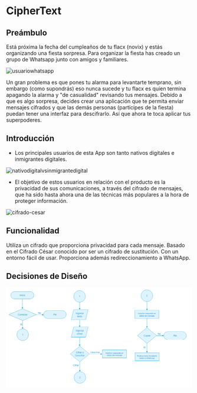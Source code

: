 # CipherText

## Preámbulo

Está próxima la fecha del cumpleaños de tu flacx (novix) y estás organizando una
fiesta sorpresa. Para organizar la fiesta has creado un grupo de Whatsapp junto
con amigos y familiares.

![usuariowhatsapp](https://user-images.githubusercontent.com/39319360/40916190-6d90c10c-67c4-11e8-8d79-50ccccc1bed4.jpg)

Un gran problema es que pones tu alarma para levantarte temprano, sin embargo
(como supondrás) eso nunca sucede y tu flacx es quien termina apagando la alarma
y "de casualidad" revisando tus mensajes. Debido a que es algo sorpresa, decides
crear una aplicación que te permita enviar mensajes cifrados y que las demás
personas (partícipes de la fiesta) puedan tener una interfaz para
descifrarlo. Así que ahora te toca aplicar tus superpoderes.

## Introducción
* Los principales usuarios de esta App son tanto nativos digitales e inmigrantes digitales.

![nativodigitalvsinmigrantedigital](https://user-images.githubusercontent.com/39319360/40916141-3db673dc-67c4-11e8-8dbe-88704569fa59.png)

* El objetivo de estos usuarios en relación con el producto es la privacidad de sus comunicaciones, a través del cifrado de mensajes, que ha sido hasta ahora una de las técnicas más populares a la hora de proteger información.

![cifrado-cesar](https://user-images.githubusercontent.com/39319360/40916165-54db8886-67c4-11e8-8d71-0edb1f903a63.png)

## Funcionalidad

Utiliza un cifrado que proporciona privacidad para cada mensaje. Basado en el Cifrado César conocido por ser un cifrado de sustitución.
Con un entorno fácil de usar.
Proporciona además redireccionamiento a WhatsApp.




## Decisiones de Diseño
![flujograma](flujograma.png)



